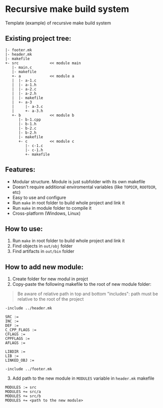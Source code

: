# Recursive make build system
Template (example) of recursive make build system

## Existing project tree:
```
|- footer.mk
|- header.mk
|- makefile
+- src              << module main
   |- main.c
   |- makefile
   +- a             << module a
   |  |- a-1.c
   |  |- a-1.h
   |  |- a-2.c
   |  |- a-2.h
   |  |- makefile
   |  +- a-3
   |     |- a-3.c
   |     +- a-3.h
   +- b             << module b
      |- b-1.cpp
      |- b-1.h
      |- b-2.c
      |- b-2.h
      |- makefile
      +- c          << module c
         |- c-1.c
         |- c-1.h
         +- makefile
```

## Features:
+ Modular structure. Module is just subfolder with its own makefile
+ Doesn't require additional enviromental variables (like ```TOPDIR```, ```ROOTDIR```, etc)
+ Easy to use and configure
+ Run ```make``` in root folder to build whole project and link it
+ Run ```make``` in module folder to compile it
+ Cross-platform (Windows, Linux)

## How to use:
1. Run ```make``` in root folder to build whole project and link it
2. Find objects in ```out/obj``` folder
3. Find artifacts in ```out/bin``` folder

## How to add new module:
1. Create folder for new modul in projct
2. Copy-paste the following makefile to the root of new module folder:
> Be aware of relative path in top and bottom "includes": path must be relative to the root of the project
```
-include ../header.mk

SRC :=
INC :=
DEF :=
C_CPP_FLAGS :=
CFLAGS :=
CPPFLAGS :=
AFLAGS :=

LIBDIR :=
LIB :=
LINKED_OBJ :=

-include ../footer.mk
```

3. Add path to the new module in ```MODULES``` variable in ```header.mk``` makefile
```
MODULES := src
MODULES += src/a
MODULES += src/b
MODULES += <path to the new module>
```
